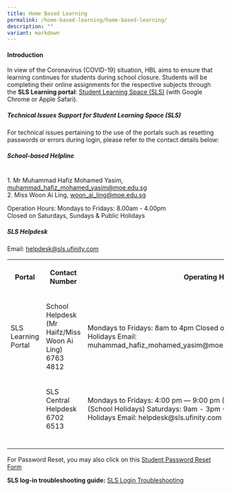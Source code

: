 ```yaml
---
title: Home Based Learning
permalink: /home-based-learning/home-based-learning/
description: ""
variant: markdown
---
```

<h4><strong>Introduction</strong></h4>
<p>In view of the Coronavirus&nbsp;(COVID-19) situation,&nbsp;HBL aims to
ensure that learning continues for students during school closure. Students
will be completing their online assignments for the respective subjects
through the&nbsp;<strong>SLS Learning portal</strong>:&nbsp;<a href="https://vle.learning.moe.edu.sg" rel="noopener noreferrer nofollow" target="_blank">Student Learning Space (SLS)</a> (with
Google Chrome or Apple Safari).</p>
<h5><strong>Technical Issues Support for Student Learning Space (SLS)</strong></h5>
<p>For technical issues pertaining to the use of the portals such as resetting
passwords or errors during login, please refer to the contact details below:</p>
<h5><strong>School-based Helpline</strong></h5><br>
1. Mr Muhammad Hafiz Mohamed Yasim,  <a href="mailto:woon_ai_ling@moe.edu.sg">muhammad_hafiz_mohamed_yasim@moe.edu.sg</a><br>
2. Miss Woon Ai Ling, <a href="mailto:woon_ai_ling@moe.edu.sg">woon_ai_ling@moe.edu.sg</a><br>

Operation Hours: Mondays to Fridays: 8.00am - 4.00pm<br>
Closed on Saturdays, Sundays &amp; Public Holidays

<h5><strong>SLS Helpdesk</strong></h5>
Email: <a href="mailto:woon_ai_ling@moe.edu.sg">helpdesk@sls.ufinity.com</a><br>

<table style="minWidth: 75px">
<colgroup>
<col>
<col>
<col>
</colgroup>
<tbody>
<tr>
<th rowspan="1" colspan="1">
<p>Portal</p>
</th>
<th rowspan="1" colspan="1">
<p>Contact Number</p>
</th>
<th rowspan="1" colspan="1">
<p>Operating Hours</p>
</th>
</tr>
<tr>
<td rowspan="1" colspan="1">
<p>SLS Learning Portal</p>
</td>
<td rowspan="1" colspan="1">
<p>School Helpdesk (Mr Haifz/Miss Woon Ai Ling) 6763 4812</p>
</td>
<td rowspan="1" colspan="1">
<p>Mondays to Fridays: 8am to 4pm Closed on Saturdays, Sunday and Public
Holidays Email: muhammad_hafiz_mohamed_yasim@moe.edu.sg/woon_ai_ling@moe.edu.sg</p>
</td>
</tr>
<tr>
<td rowspan="1" colspan="1">
<p></p>
</td>
<td rowspan="1" colspan="1">
<p>SLS Central Helpdesk 6702 6513</p>
</td>
<td rowspan="1" colspan="1">
<p>Mondays to Fridays: 4:00 pm ― 9:00 pm (School Days) 9:00 am ― 9:00 pm
(School Holidays) Saturdays: 9am - 3pm *Closed on Sundays and Public Holidays
Email: helpdesk@sls.ufinity.com</p>
</td>
</tr>
<tr>
<td rowspan="1" colspan="1">
<p></p>
</td>
<td rowspan="1" colspan="1">
<p></p>
</td>
<td rowspan="1" colspan="1">
<p></p>
</td>
</tr>
</tbody>
</table>
<p>For Password Reset, you may also click on this <a href="https://form.gov.sg/5cdcfea6cac839001734c5a9" rel="noopener noreferrer nofollow" target="_blank">Student Password Reset Form</a>
</p>
<p><strong>SLS log-in troubleshooting guide:</strong>&nbsp;<a href="https://www.learning.moe.edu.sg/login-troubleshooting/get-help/contact-sls-helpdesk/" rel="noopener nofollow" target="_blank">SLS Login Troubleshooting</a>
</p>